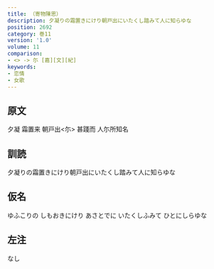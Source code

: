 ```yaml
---
title: （寄物陳思）
description: 夕凝りの霜置きにけり朝戸出にいたくし踏みて人に知らゆな
position: 2692
category: 巻11
version: '1.0'
volume: 11
comparison:
- <> -> 尓 [嘉][文][紀]
keywords:
- 恋情
- 女歌
---
```


## 原文

夕凝 霜置来 朝戸出<尓> 甚踐而 人尓所知名

## 訓読

夕凝りの霜置きにけり朝戸出にいたくし踏みて人に知らゆな

## 仮名

ゆふこりの しもおきにけり あさとでに いたくしふみて ひとにしらゆな

## 左注

なし
